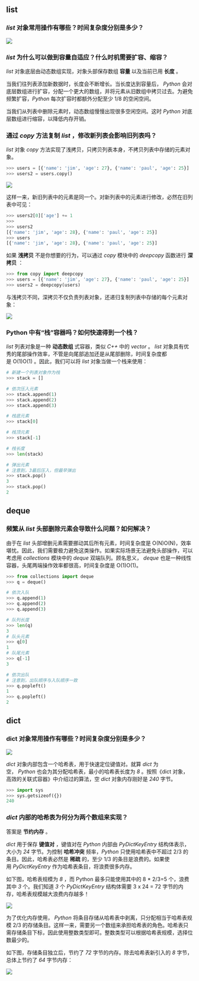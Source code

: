 ## list

### _**list**_ **对象常用操作有哪些？时间复杂度分别是多少？**

![](../../youdaonote-images/Pasted%20image%2020221211114813.png)

### _**list**_ **为什么可以做到容量自适应？什么时机需要扩容、缩容？**

_list_ 对象底层由动态数组实现，对象头部保存数组 **容量** 以及当前已用 **长度** 。

当我们往列表添加新数据时，长度会不断增长。当长度达到容量后， _Python_ 会对底层数组进行扩容，分配一个更大的数组，并将元素从旧数组中拷贝过去。为避免频繁扩容，_Python_ 每次扩容时都额外分配至少 1/8 的空闲空间。

当我们从列表中删除元素时，动态数组慢慢出现很多空闲空间。这时 _Python_ 对底层数组进行缩容，以降低内存开销。

### **通过** _**copy**_ **方法复制** _**list**_ **，修改新列表会影响旧列表吗？**

_list_ 对象 _copy_ 方法实现了浅拷贝，只拷贝列表本身，不拷贝列表中存储的元素对象。

```python
>>> users = [{'name': 'jim', 'age': 27}, {'name': 'paul', 'age': 25}]
>>> users2 = users.copy()
```

![](../../youdaonote-images/Pasted%20image%2020221211114958.png)

这样一来，新旧列表中的元素是同一个。对新列表中的元素进行修改，必然在旧列表中可见：

```python
>>> users2[0]['age'] += 1
>>>
>>> users2
[{'name': 'jim', 'age': 28}, {'name': 'paul', 'age': 25}]
>>> users
[{'name': 'jim', 'age': 28}, {'name': 'paul', 'age': 25}]
```

如果 **浅拷贝** 不是你想要的行为，可以通过 _copy_ 模块中的 _deepcopy_ 函数进行 **深拷贝** ：

```python
>>> from copy import deepcopy
>>> users = [{'name': 'jim', 'age': 27}, {'name': 'paul', 'age': 25}]
>>> users2 = deepcopy(users)
```

与浅拷贝不同，深拷贝不仅负责列表对象，还递归复制列表中存储的每个元素对象：

![](../../youdaonote-images/Pasted%20image%2020221211115031.png)

### **Python** **中有“栈”容器吗？如何快速得到一个栈？**

_list_ 列表对象是一种 **动态数组** 式容器，类似 _C++_ 中的 _vector_ 。 _list_ 对象具有优秀的尾部操作效率，不管是向尾部追加还是从尾部删除，时间复杂度都是 O(1)O(1) 。因此，我们可以将 _list_ 对象当做一个栈来使用：

```python
# 新建一个列表对象作为栈
>>> stack = []

# 依次压入元素
>>> stack.append(1)
>>> stack.append(2)
>>> stack.append(3)

# 栈底元素
>>> stack[0]

# 栈顶元素
>>> stack[-1]

# 栈长度
>>> len(stack)

# 弹出元素
# 注意到，3最后压入，但最早弹出
>>> stack.pop()
3
>>> stack.pop()
2
```

## deque

### **频繁从** _**list**_ **头部删除元素会导致什么问题？如何解决？**

由于在 _list_ 头部增删元素需要挪动其后所有元素，时间复杂度是 O(N)O(N)，效率堪忧。因此，我们需要极力避免这类操作。如果实际场景无法避免头部操作，可以考虑用 _collections_ 模块中的 _deque_ 双端队列。顾名思义， _deque_ 也是一种线性容器，头尾两端操作效率都很高，时间复杂度是 O(1)O(1)。

```python
>>> from collections import deque
>>> q = deque()

# 依次入队
>>> q.append(1)
>>> q.append(2)
>>> q.append(3)

# 队列长度
>>> len(q)
3
# 队头元素
>>> q[0]
1
# 队尾元素
>>> q[-1]
3

# 依次出队
# 注意到，出队顺序与入队顺序一致
>>> q.popleft()
1
>>> q.popleft()
2
```

## dict

### **dict** **对象常用操作有哪些？时间复杂度分别是多少？**

![](../../youdaonote-images/Pasted%20image%2020221211121846.png)

_dict_ 对象内部包含一个哈希表，用于快速定位键值对。就算 _dict_ 为空， _Python_ 也会为其分配哈希表，最小的哈希表长度为 _8_ 。按照《dict 对象，高效的关联式容器》中介绍过的算法，空 _dict_ 对象内存刚好是 _240_ 字节。

```python
>>> import sys
>>> sys.getsizeof({})
240
```

### _**dict**_ **内部的哈希表为何分为两个数组来实现？**

答案是 **节约内存** 。

_dict_ 用于保存 **键值对** ，键值对在 _Python_ 内部由 _PyDictKeyEntry_ 结构体表示，大小为 _24_ 字节。为控制 **哈希冲突** 频率，_Python_ 只使用哈希表中不超过 2/3​ 的条目。因此，哈希表必然是 **稀疏** 的，至少 1/3​ 的条目是浪费的。如果使用 _PyDictKeyEntry_ 作为哈希表条目，将浪费很多内存。

如下图，哈希表规模为 _8_ ，而 Python 最多只能使用其中的 8 * 2/3​=5 个，浪费其中 _3_ 个。我们知道 _3_ 个 _PyDictKeyEntry_ 结构体需要 3 x 24 = 72 字节的内存，哈希表规模越大浪费内存越多！

![](../../youdaonote-images/Pasted%20image%2020221211122527.png)

为了优化内存使用， _Python_ 将条目存储从哈希表中剥离，只分配相当于哈希表规模 2/3​ 的存储条目。这样一来，需要另一个数组来承担哈希表的角色。哈希表只需存储条目下标，因此使用整数类型即可。整数类型可以根据哈希表规模，选择位数最少的。

如下图，存储条目独立后，节约了 _72_ 字节的内存。除去哈希表新引入的 _8_ 字节，总体上节约了 _64_ 字节内存：

![](../../youdaonote-images/Pasted%20image%2020221211122603.png)